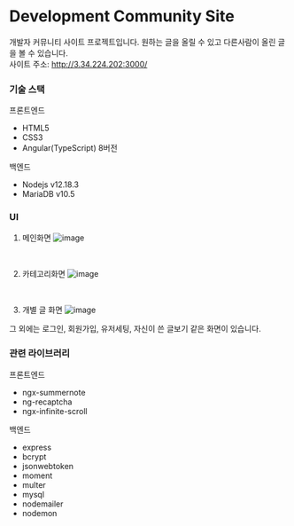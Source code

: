 # Development Community Site
개발자 커뮤니티 사이트 프로젝트입니다. 원하는 글을 올릴 수 있고 다른사람이 올린 글을 볼 수 있습니다. <br>
사이트 주소: http://3.34.224.202:3000/

### 기술 스택
프론트엔드
- HTML5
- CSS3
- Angular(TypeScript) 8버전

백엔드
- Nodejs v12.18.3
- MariaDB v10.5

### UI
1. 메인화면
![image](https://user-images.githubusercontent.com/44571683/91935237-3d3b6980-ed28-11ea-9491-03e6d1078d66.png)

<br>

2. 카테고리화면
![image](https://user-images.githubusercontent.com/44571683/91935362-81c70500-ed28-11ea-981f-edfebb29d5a6.png)

<br>

3. 개별 글 화면
![image](https://user-images.githubusercontent.com/44571683/91935447-afac4980-ed28-11ea-9ae9-88b81525e88a.png)

그 외에는 로그인, 회원가입, 유저세팅, 자신이 쓴 글보기 같은 화면이 있습니다.

### 관련 라이브러리
프론트엔드
- ngx-summernote
- ng-recaptcha
- ngx-infinite-scroll

백엔드
- express
- bcrypt
- jsonwebtoken
- moment
- multer
- mysql
- nodemailer
- nodemon


